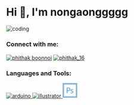 <h1 align="left">Hi 👋, I'm nongaonggggg</h1>
<img align="canter" alt="coding" width="800" src="https://raw.githubusercontent.com/saadeghi/saadeghi/1aaec63b5cfb565364eca0b740a70aad11eea1df/dino.gif">

<h3 align="left">Connect with me:</h3>
<p align="left">
<a href="https://fb.com/phithak boonnoi" target="blank"><img align="center" src="https://raw.githubusercontent.com/rahuldkjain/github-profile-readme-generator/master/src/images/icons/Social/facebook.svg" alt="phithak boonnoi" height="30" width="40" /></a>
<a href="https://instagram.com/phithak_16" target="blank"><img align="center" src="https://raw.githubusercontent.com/rahuldkjain/github-profile-readme-generator/master/src/images/icons/Social/instagram.svg" alt="phithak_16" height="30" width="40" /></a>
</p>

<h3 align="left">Languages and Tools:</h3>
<p align="left"> <a href="https://www.arduino.cc/" target="_blank" rel="noreferrer"> <img src="https://cdn.worldvectorlogo.com/logos/arduino-1.svg" alt="arduino" width="40" height="40"/> </a> <a href="https://www.adobe.com/in/products/illustrator.html" target="_blank" rel="noreferrer"> <img src="https://www.vectorlogo.zone/logos/adobe_illustrator/adobe_illustrator-icon.svg" alt="illustrator" width="40" height="40"/> </a> <a href="https://www.photoshop.com/en" target="_blank" rel="noreferrer"> <img src="https://raw.githubusercontent.com/devicons/devicon/master/icons/photoshop/photoshop-line.svg" alt="photoshop" width="40" height="40"/> </a> </p>

